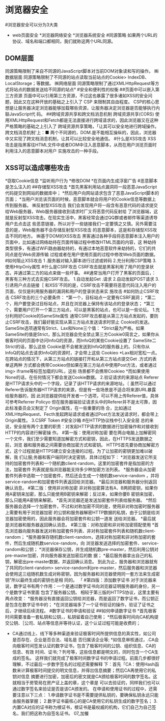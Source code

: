 # 浏览器安全

#浏览器安全可以分为3大类
* web页面安全
*浏览器网络安全
*浏览器系统安全
#同源策略
如果两个URL的协议、域名和端口都相同，我们就称这两个URL同源。
## DOM层面
同源策略限制了来自不同源的JavaScript脚本对当前DOM对象读和写的操作。
㈱数据层面
同源策略限制了不同源的站点读取当前站点的Cookie> IndexDB、LocalStorage；等数据。
㈱网络层面
同源策略限制了通过XMLHttpRequest等方式将站点的数据发送给不同源的站点°
#安全和便利性的权衡
##页面中可以嵌入第三方资源
页面中可以引用第三方资源，不过这也暴露了很多诸如XSS的安全问题，因此又在这种开放的基础之上引入了 CSP 来限制其自由程度。
CSP的核心思想是让服务器决定浏览器能够加载哪些资源，让服务器决定浏览器是否能够执行内联JavaScript代 码。
##跨域资源共享和跨文档消息机制
跨域资源共享(CORS)
使用XMLHttpRequest和Fetch都是无法直接进行跨域请求的，因此浏览器又在这种严格策略的基础之上引入了 跨域资源共享策略，「让其可以安全地进行跨域操作。
跨文档消息机制'上：■
两个不同源的，DOM.是不能相互操纵的，因此，浏览器中又实现了跨文档消息机制，让其可以比较安全地通信。
#什么是XSS攻击
XSS攻击是指黑客往HTML文件中或者DOM中注入恶意脚本，从而在用户浏览页面时利用注入的恶意脚本对用户 实施攻击的一种手段。
## XSS可以造成哪些攻击
*窃取Cookie信息
*监听用户行为
*修改DOM
*在页面内生成浮窗广告
#恶意脚本是怎么注入的
##存储型XSS攻击
*首先黑客利用站点漏洞将一段恶意JavaScript代码提交到网站的数据库中；
*然后用户向网站请求包含了恶意JavaScript脚本的页面；
*当用户浏览该页面的时候，恶意脚本就会将用户的Cookie信息等数据上传到服务器。
㈱反射型XSS攻击
我们会发现用户将一段含有恶意代码的请求提交给Web服务器，Web服务器接收到请求时厂又将恶意代码反射给 了浏览器端，这就是反射型XSS攻击。在现实生活中，黑客经常会通过QQ群或者邮件等渠道诱导用户去点击这 些恶意链接，所以对于一些链接我们一定要慎之又慎。另外需要注意的是，Web服务器不会存储反射型XSS攻击 的恶意脚本，这是和存储型XSS攻击不同的地方。
㈱基于DOM的XSS攻击
黑客通过各种手段将恶意脚本注入用户的页面中，比如通过网络劫持在页面传输过程中修改HTML页面的内容，这 种劫持类型很多，有通过WiFi路由器劫持的，有通过本地恶意软件来劫持的，它们的共同点是在Web资源传输 过程或者在用户使用页面的过程中修改Web页面的数据。
#如何阻止XSS攻击
1 .服务器对输入脚本进行过滤或转码
2.充分利用CSP策略
3.使用HttpOnly属性 #什么是CSRF攻击
CSRF攻击就是黑客利用了用户的登录状态，并通过第三方的站点来做一些坏事。
##通常当用户打开了黑客的页面后，：黑客有三种方式去实施CSRF攻击。
1.自动发起Get .请求
2.自动发起POST请求
3.引诱用户点击链接［
和XSS'不同的是，CSRF攻击不需要将恶意代码注入用户的页面，仅仅是利用服务器的漏洞和用户的登录状态来实 施攻击
#如何防止CSRF攻击
CSRF攻击的三个必要条件：
*第一个，目标站点一定要有CSRF漏洞；
*第二个，用户要登录过目标站点，并且在浏览器上保持有该站点的登录状态；
*第三个，需要用户打开一个第三方站点，可以是黑客的站点，也可以是一些论坛。
1.充分利用好Cookie的SameSite属性
通常CSRF攻击都是从第三方站点发起的，要防止CSRF攻击，我们最好能实现从第三方站点发送请求时禁止 Cookie的发送。
SameSite选项通常有Strict、Lax和None三个值：
*Strict最为严格。如果SameSite的值是Strict，那么浏览器会完全禁止第三方Cookie0简言之，如果你从 极客时间的页面中访问InfoQ的资源，而InfoQ的某些Cookie设置了 SameSite二Strict的话，那么这些 Cookie是不会被发送到InfoQ的服务器上的。只有你从InfoQ的站点去请求InfoQ的资源时，才会带上这些 Cookieo
*Lax相对宽松一点。在跨站点的情况下，从第三方站点的链接打开和从第三方站点提交Get .方式的表单这两种 方式都会携带Cookieo但如果在第三方站点中使用Post方法，或者通过img> iframe等标签加载的URL，这些 场景都不会携带Cookieo
*而如果使用None的话，在任何情况下都会发送Cookie数据。
2.验证请求的来源站点
Referer是HTTP请求头中的一个字段，记录了该HTTP请求的来源地址。〔
虽然可以通过Referer告诉服务器HTTP请求的来源，但是有一些场景是不适合将来源URL暴露给服务器的，因 此浏览器提供给开发者一个选项，可以不用上传Referer值，具体可参考Referrer Policyo 但在服务器端验证请求头中的Referer并不是太可靠，因此标准委员会又制定了 Origin属性，在一些重要的场 合，比如通过XMLHttpRequest、Fecth发起跨站请求或者通过Post方法发送请求时，都会带上Origin属性。
3.CSRF Token #安全沙箱 #在HTTP协议栈中引入安全层
总的来说，安全层有两个主要的职责：对发起HTTP请求的数据进行加密操作和对接收到HTTP的内容进行解密操 作。
#第一版：使用对称加密
要在两台电脑上加解密同一个文件，我们至少需要知道加解密方式和密钥，因此，在HTTPS发送数据之前，浏览 器和服务器之间需要协商加密方式和密钥。
HTTPS首先要协商加解密方式，这个过程就是HTTPS建立安全连接的过程。为了让加密的密钥更加难以破解，我 们让服;务器和客户端同时决定密钥，具体过程如下：
*浏览器发送它所支持的加密套件列表和一个随机数client-random，这里的加密套件是指加密的方法，加密套件 列表就是指浏览器能支持多少种加密方法列表。
*服务器会从加密套件列表中选取一个加密套件，然后还会生成一个随机数service-random ，并将 service-random和加密套件列表返回给浏览器。
*最后浏览器和服务器分别返回确认消息。
#第二版：使用非对称加密
非对称加密算法有A、B两把密钥，如果你用A密钥来加密，那么只能使用B密钥来解密；反过来，如果你要B 密钥来加密，那么只能用A密钥来解密。
*首先浏览器还是发送加密套件列表给服务器。
*然后服务器会选择一个加密套件，不过和对称加密不同的是，使用非对称加密时服务器上需要有用于浏览器加密 的公钥和服务器解密HTTP数据的私钥，由于公钥是给浏览器加密使用的，因此服务器会将加密套件和公钥一道发 送给浏览器。
*最后就是浏览器和服务器返回确认消息。
#第三版：对称加密和非对称加密搭配使用
*首先浏览器向服务器发送对称加密套件列表、非对称加密套件列表和随机数client-random；
*服务器保存随机数client-random，选择对称加密和非对称加密的套件，然后生成随机数service-random，向 浏览器发送选择的加密套件、service-random和公钥；
*浏览器保存公钥，并生成随机数pre-master，然后利用公钥对pre-master加密，并向服务器发送加密后的数 据；
*最后服务器拿出自己的私钥，解密出pre-master数据，并返回确认消息。
到此为止，服务器和浏览器就有了共同的client-random> service-random利pre-master，然后服务器和浏览器 会使用这三组随机数生成对称密钥，因为服务器和浏览器使用同一套方法来生成密钥"所以最终生成的密钥也是相 同的。	「
#第四版：添加数字证书
对于浏览器来说，数字证书有两个作用：一个是通过数字证书向浏览器证明服务器的身份，另一个是数字证书里面 包含了服务器公钥。
相较于第三版的HTTPS协议，这里主要有两点改变：
*服务器没有直接返回公钥给浏览器，而是返回了数字证书，而公钥正是包含在数字证书中的；
*在浏览器端多了一个证书验证的操作，验证了证书之后，才继续后续流程。
#数字证书的申请和验证
##如何申请数字证书
*首先极客时间需要准备一套私钥和公钥，，私钥留着自己使用；
*然后极客时间向CA机构提交公钥、［公司、站点等信息并等待认证，这个认证过程可能是收费的；
* CA通过线上、线下等多种渠道来验证极客时间所提供信息的真实性，如公司是否存在、企业是否合法、域名是 否归属该企业等;
*如信息审核通过，.CA会向极客时间签发认证的数字证书，包含了极客时间的公钥、组织信息、CA的信息、有效 时间、证书;？列号等，这些信息都是明文的，同时包含一个CA生成的签名。
这样我们就完成了极客时间数字证书的申请过程。前面几步都很好理解，不过最后一步数字签名的过程还需要解释 下：首先「CA：使用Hash函数来计算极客时间提交的明文信息，并得岀信息摘要；然后CA再使用它的私钥对信息 摘要进行加密，加密后的密文就是CA颁给极客时间的数字签名。这就相当于房管局在房产证上盖的章，这个章是 可以去验证的，同样我们也可以通过数字签名来验证是否是该CA颁发的。
在申请和使用证书的过程中，还需要注意以下三点：
1.申请数字证书是不需要提供私钥的，要确保私钥永远只能由服务器掌握；
2.数字证书最核心的是CA使用它的私钥生成的数字签名；
3.内置CA对应的证书称为根证书，根证书是最权威的机构，它们自己为自己签名，我们把这称为自签名证书。
07_加餐